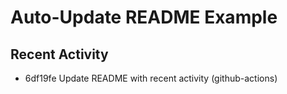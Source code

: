 # Auto-Update README Example

## Recent Activity
<!-- BEGIN RECENT_ACTIVITY -->
* 6df19fe Update README with recent activity (github-actions)
<!-- END RECENT_ACTIVITY -->


